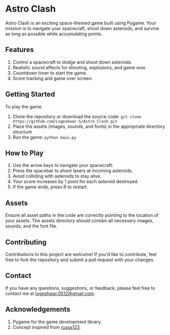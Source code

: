 
# Astro Clash

Astro Clash is an exciting space-themed game built using Pygame. Your mission is to navigate your spacecraft, shoot down asteroids, and survive as long as possible while accumulating points.

## Features

1. Control a spacecraft to dodge and shoot down asteroids.
2. Realistic sound effects for shooting, explosions, and game over.
3. Countdown timer to start the game.
4. Score tracking and game over screen.

## Getting Started

To play the game.

1. Clone the repository or download the source code: ```git clone https://github.com/Logeshwar-S/Astro_Clash.git```
2. Place the assets (images, sounds, and fonts) in the appropriate directory structure
3. Run the game: ```python main.py```

## How to Play

1. Use the arrow keys to navigate your spacecraft:
2. Press the spacebar to shoot lasers at incoming asteroids.
3. Avoid colliding with asteroids to stay alive.
4. Your score increases by 1 point for each asteroid destroyed.
5. If the game ends, press R to restart.

## Assets

Ensure all asset paths in the code are correctly pointing to the location of your assets. The assets directory should contain all necessary images, sounds, and the font file.

## Contributing

Contributions to this project are welcome! If you'd like to contribute, feel free to fork the repository and submit a pull request with your changes.

## Contact

If you have any questions, suggestions, or feedback, please feel free to contact me at logeshwar.0512@gmail.com.

## Acknowledgements

1. Pygame for the game development library.
2. Concept inspired from [russs123](https://github.com/russs123/space_invaders).
